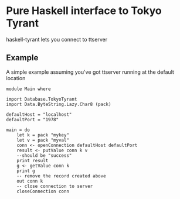 Pure Haskell interface to Tokyo Tyrant
======================================

haskell-tyrant lets you connect to ttserver

Example
-------

A simple example assuming you've got ttserver running at the default location
    
    module Main where

    import Database.TokyoTyrant
    import Data.ByteString.Lazy.Char8 (pack)

    defaultHost = "localhost"
    defaultPort = "1978"

    main = do
        let k = pack "mykey"
        let v = pack "myval"
        conn <- openConnection defaultHost defaultPort
        result <- putValue conn k v
        --should be "success"
        print result
        g <- getValue conn k
        print g
        -- remove the record created above
        out conn k
        -- close connection to server
        closeConnection conn
